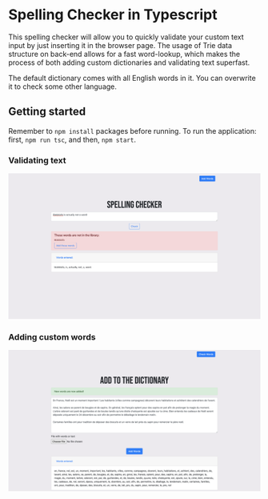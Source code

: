 # Spelling Checker in Typescript

This spelling checker will allow you to quickly validate your custom text input by just inserting it in the browser page. The usage of Trie data structure on back-end allows for a fast word-lookup, which makes the process of both adding custom dictionaries and validating text superfast. 

The default dictionary comes with all English words in it. You can overwrite it to check some other language.
<br/>


## Getting started
Remember to `npm install` packages before running. To run the application: first, `npm run tsc`, and then, `npm start`.

### Validating text
![Screenshot of the main page](pics/screenshot.png)


### Adding custom words
![Screenshot of the add words page](pics/screenshot2.png)
